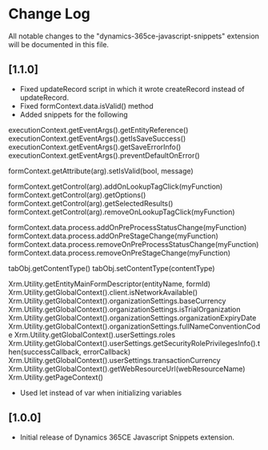 # Change Log
All notable changes to the "dynamics-365ce-javascript-snippets" extension will be documented in this file.

## [1.1.0]
- Fixed updateRecord script in which it wrote createRecord instead of updateRecord.
- Fixed formContext.data.isValid() method
- Added snippets for the following

executionContext.getEventArgs().getEntityReference()
executionContext.getEventArgs().getIsSaveSuccess()
executionContext.getEventArgs().getSaveErrorInfo()
executionContext.getEventArgs().preventDefaultOnError()

formContext.getAttribute(arg).setIsValid(bool, message)

formContext.getControl(arg).addOnLookupTagClick(myFunction)
formContext.getControl(arg).getOptions()
formContext.getControl(arg).getSelectedResults()
formContext.getControl(arg).removeOnLookupTagClick(myFunction)

formContext.data.process.addOnPreProcessStatusChange(myFunction)
formContext.data.process.addOnPreStageChange(myFunction)
formContext.data.process.removeOnPreProcessStatusChange(myFunction)
formContext.data.process.removeOnPreStageChange(myFunction)

tabObj.getContentType()
tabObj.setContentType(contentType)

Xrm.Utility.getEntityMainFormDescriptor(entityName, formId)
Xrm.Utility.getGlobalContext().client.isNetworkAvailable()
Xrm.Utility.getGlobalContext().organizationSettings.baseCurrency
Xrm.Utility.getGlobalContext().organizationSettings.isTrialOrganization
Xrm.Utility.getGlobalContext().organizationSettings.organizationExpiryDate
Xrm.Utility.getGlobalContext().organizationSettings.fullNameConventionCode
Xrm.Utility.getGlobalContext().userSettings.roles
Xrm.Utility.getGlobalContext().userSettings.getSecurityRolePrivilegesInfo().then(successCallback, errorCallback)
Xrm.Utility.getGlobalContext().userSettings.transactionCurrency
Xrm.Utility.getGlobalContext().getWebResourceUrl(webResourceName)
Xrm.Utility.getPageContext()

- Used let instead of var when initializing variables

## [1.0.0]
- Initial release of Dynamics 365CE Javascript Snippets extension.
